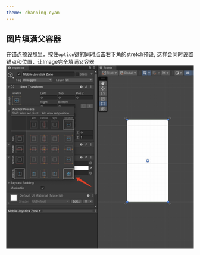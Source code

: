 ```yaml
---
theme: channing-cyan
---
```

## 图片填满父容器
在锚点预设那里，按住`option`键的同时点击右下角的stretch预设, 这样会同时设置锚点和位置，让Image完全填满父容器
<img src="/image/docs/3/2.jpg" />




